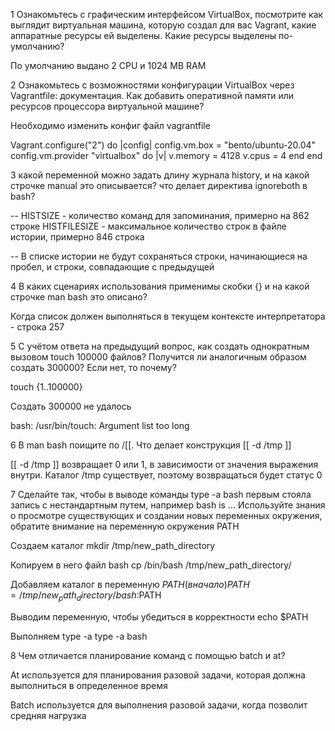 1 Ознакомьтесь с графическим интерфейсом VirtualBox, посмотрите как выглядит виртуальная машина, которую создал для вас Vagrant, какие аппаратные ресурсы ей выделены. Какие ресурсы выделены по-умолчанию?

По умолчанию выдано 2 CPU и 1024 MB RAM

2 Ознакомьтесь с возможностями конфигурации VirtualBox через Vagrantfile: документация. Как добавить оперативной памяти или ресурсов процессора виртуальной машине?

Необходимо изменить конфиг файл vagrantfile
 
 Vagrant.configure("2") do |config|
 	config.vm.box = "bento/ubuntu-20.04"
	config.vm.provider "virtualbox" do |v|
		v.memory = 4128
		v.cpus = 4
	end
 end



3 какой переменной можно задать длину журнала history, и на какой строчке manual это описывается?
что делает директива ignoreboth в bash?

 -- HISTSIZE - количество команд для запоминания, примерно на 862 строке HISTFILESIZE - максимальное количество строк в файле истории, примерно 846 строка


 --  В списке истории не будут сохраняться строки, начинающиеся на пробел, и строки, совпадающие с предыдущей
 
 
 4  В каких сценариях использования применимы скобки {} и на какой строчке man bash это описано?
 
 
  Когда список должен выполняться в текущем контексте интерпретатора - строка 257
  
  5 С учётом ответа на предыдущий вопрос, как создать однократным вызовом touch 100000 файлов? Получится ли аналогичным образом создать 300000? Если нет, то почему?
  
  
  touch {1..100000}

Создать 300000 не удалось

bash: /usr/bin/touch: Argument list too long

6  В man bash поищите по /[[. Что делает конструкция [[ -d /tmp ]]


[[ -d /tmp ]] возвращает 0 или 1, в зависимости от значения выражения внутри. Каталог /tmp существует, поэтому возвращаться будет статус 0




7  Сделайте так, чтобы в выводе команды type -a bash первым стояла запись с нестандартным путем, например bash is ... Используйте знания о просмотре существующих и создании новых переменных окружения, обратите внимание на переменную окружения PATH


 Создаем каталог
mkdir /tmp/new_path_directory 

 Копируем в него файл bash
cp /bin/bash /tmp/new_path_directory/

 Добавляем каталог в переменную $PATH (в начало) 
PATH=/tmp/new_path_directory/bash:$PATH

 Выводим переменную, чтобы убедиться в корректности
echo $PATH

 Выполняем type -a
type -a bash
 
 
 8    Чем отличается планирование команд с помощью batch и at?
 
 
 At используется для планирования разовой задачи, которая должна выполниться в определенное время
 
 
 Batch используется для выполнения разовой задачи, когда позволит средняя нагрузка
 
